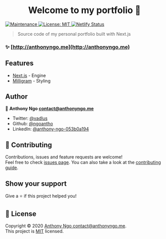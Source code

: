 <h1 align="center">Welcome to my portfolio 👋</h1>
<p>
  <a href="https://github.com/ngoantho/ngoanthohub.io/graphs/commit-activity" target="_blank">
    <img alt="Maintenance" src="https://img.shields.io/badge/Maintained%3F-yes-green.svg" />
  </a>
  <a href="https://github.com/ngoantho/ngoanthohub.io/blob/master/LICENSE" target="_blank">
    <img alt="License: MIT" src="https://img.shields.io/github/license/ngoantho/portfolio" />
  </a>
  <a href="" target="_blank">
    <img alt="Netlify Status" src="https://api.netlify.com/api/v1/badges/5b53bef7-3b77-4226-b2d1-e2d4c7eace9e/deploy-status"/>
  </a>
  
  > Source code of my personal portfolio built with Next.js
  
  ### ✨ [http://anthonyngo.me](http://anthonyngo.me)
  
  ## Features
  - [Next.js](//nextjs.org) - Engine
  - [Milligram](//milligram.io/) - Styling
  
  ## Author

👤 **Anthony Ngo <contact@anthonyngo.me>**

- Twitter: [@vadlus](https://twitter.com/@vadlus)
- Github: [@ngoantho](https://github.com/ngoantho)
- LinkedIn: [@anthony-ngo-053b0a194](https://linkedin.com/in/anthony-ngo-053b0a194)

## 🤝 Contributing

Contributions, issues and feature requests are welcome!<br />Feel free to check [issues page](https://github.com/ngoantho/portfolio/issues). You can also take a look at the [contributing guide]().

## Show your support

Give a ⭐️ if this project helped you!

## 📝 License

Copyright © 2020 [Anthony Ngo <contact@anthonyngo.me>](https://github.com/ngoantho).<br />
This project is [MIT](https://github.com/ngoantho/ngoanthohub.io/blob/master/LICENSE) licensed.

</p>
